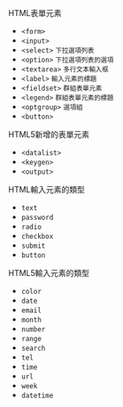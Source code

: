 HTML表單元素
- `<form>`
- `<input>`
- `<select>` <small>下拉選項列表</small>
- `<option>` <small>下拉選項列表的選項</small>
- `<textarea>` <small>多行文本輸入框</small>
- `<label>` <small>輸入元素的標題</small>
- `<fieldset>` <small>群組表單元素</small>
- `<legend>` <small>群組表單元素的標題</small>
- `<optgroup>` <small>選項組</small>
- `<button>`

HTML5新增的表單元素
- `<datalist>`
- `<keygen>`
- `<output>`

HTML輸入元素的類型
- `text`
- `password`
- `radio`
- `checkbox`
- `submit`
- `button`

HTML5輸入元素的類型
- `color`
- `date`
- `email`
- `month`
- `number`
- `range`
- `search`
- `tel`
- `time`
- `url`
- `week`
- `datetime`